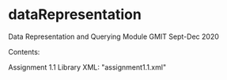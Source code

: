 # dataRepresentation
Data Representation and Querying Module GMIT Sept-Dec 2020



Contents:

Assignment 1.1 Library XML: "assignment1.1.xml" 